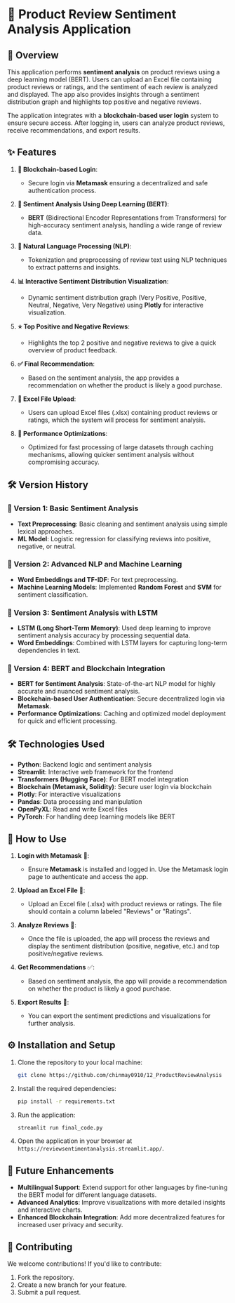 # 🛒 Product Review Sentiment Analysis Application

## 📄 Overview
This application performs **sentiment analysis** on product reviews using a deep learning model (BERT). Users can upload an Excel file containing product reviews or ratings, and the sentiment of each review is analyzed and displayed. The app also provides insights through a sentiment distribution graph and highlights top positive and negative reviews.

The application integrates with a **blockchain-based user login** system to ensure secure access. After logging in, users can analyze product reviews, receive recommendations, and export results.

## ✨ Features

1. **🔐 Blockchain-based Login**:
   - Secure login via **Metamask** ensuring a decentralized and safe authentication process.

2. **🧠 Sentiment Analysis Using Deep Learning (BERT)**:
   - **BERT** (Bidirectional Encoder Representations from Transformers) for high-accuracy sentiment analysis, handling a wide range of review data.

3. **📝 Natural Language Processing (NLP)**:
   - Tokenization and preprocessing of review text using NLP techniques to extract patterns and insights.

4. **📊 Interactive Sentiment Distribution Visualization**:
   - Dynamic sentiment distribution graph (Very Positive, Positive, Neutral, Negative, Very Negative) using **Plotly** for interactive visualization.

5. **⭐ Top Positive and Negative Reviews**:
   - Highlights the top 2 positive and negative reviews to give a quick overview of product feedback.

6. **✅ Final Recommendation**:
   - Based on the sentiment analysis, the app provides a recommendation on whether the product is likely a good purchase.

7. **📁 Excel File Upload**:
   - Users can upload Excel files (.xlsx) containing product reviews or ratings, which the system will process for sentiment analysis.

8. **🚀 Performance Optimizations**:
   - Optimized for fast processing of large datasets through caching mechanisms, allowing quicker sentiment analysis without compromising accuracy.

## 🛠 Version History

### 🥇 Version 1: Basic Sentiment Analysis
- **Text Preprocessing**: Basic cleaning and sentiment analysis using simple lexical approaches.
- **ML Model**: Logistic regression for classifying reviews into positive, negative, or neutral.

### 🥈 Version 2: Advanced NLP and Machine Learning
- **Word Embeddings and TF-IDF**: For text preprocessing.
- **Machine Learning Models**: Implemented **Random Forest** and **SVM** for sentiment classification.

### 🥉 Version 3: Sentiment Analysis with LSTM
- **LSTM (Long Short-Term Memory)**: Used deep learning to improve sentiment analysis accuracy by processing sequential data.
- **Word Embeddings**: Combined with LSTM layers for capturing long-term dependencies in text.

### 🏅 Version 4: BERT and Blockchain Integration
- **BERT for Sentiment Analysis**: State-of-the-art NLP model for highly accurate and nuanced sentiment analysis.
- **Blockchain-based User Authentication**: Secure decentralized login via **Metamask**.
- **Performance Optimizations**: Caching and optimized model deployment for quick and efficient processing.

## 🛠 Technologies Used
- **Python**: Backend logic and sentiment analysis
- **Streamlit**: Interactive web framework for the frontend
- **Transformers (Hugging Face)**: For BERT model integration
- **Blockchain (Metamask, Solidity)**: Secure user login via blockchain
- **Plotly**: For interactive visualizations
- **Pandas**: Data processing and manipulation
- **OpenPyXL**: Read and write Excel files
- **PyTorch**: For handling deep learning models like BERT

## 📝 How to Use

1. **Login with Metamask** 🔐:
   - Ensure **Metamask** is installed and logged in. Use the Metamask login page to authenticate and access the app.

2. **Upload an Excel File** 📁:
   - Upload an Excel file (.xlsx) with product reviews or ratings. The file should contain a column labeled "Reviews" or "Ratings".

3. **Analyze Reviews** 🧠:
   - Once the file is uploaded, the app will process the reviews and display the sentiment distribution (positive, negative, etc.) and top positive/negative reviews.

4. **Get Recommendations** ✅:
   - Based on sentiment analysis, the app will provide a recommendation on whether the product is likely a good purchase.

5. **Export Results** 💾:
   - You can export the sentiment predictions and visualizations for further analysis.

## ⚙️ Installation and Setup

1. Clone the repository to your local machine:
    ```bash
    git clone https://github.com/chinmay0910/12_ProductReviewAnalysis
    ```

2. Install the required dependencies:
    ```bash
    pip install -r requirements.txt
    ```

3. Run the application:
    ```bash
    streamlit run final_code.py
    ```

4. Open the application in your browser at `https://reviewsentimentanalysis.streamlit.app/`.

## 🌟 Future Enhancements
- **Multilingual Support**: Extend support for other languages by fine-tuning the BERT model for different language datasets.
- **Advanced Analytics**: Improve visualizations with more detailed insights and interactive charts.
- **Enhanced Blockchain Integration**: Add more decentralized features for increased user privacy and security.

## 🤝 Contributing
We welcome contributions! If you'd like to contribute:
1. Fork the repository.
2. Create a new branch for your feature.
3. Submit a pull request.



